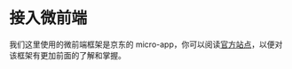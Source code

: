 # 接入微前端

我们这里使用的微前端框架是京东的 micro-app，你可以阅读[官方站点](https://jd-opensource.github.io/micro-app/docs.html)，以便对该框架有更加前面的了解和掌握。

